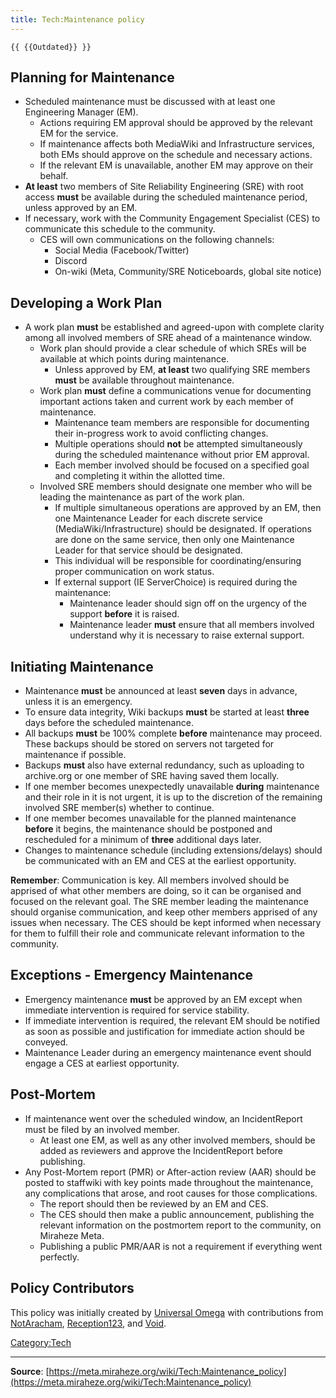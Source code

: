 ```yaml
---
title: Tech:Maintenance policy
---
```


`{{ {{Outdated}} }}`

## Planning for Maintenance 

* Scheduled maintenance must be discussed with at least one Engineering Manager (EM).
   * Actions requiring EM approval should be approved by the relevant EM for the service.
   * If maintenance affects both MediaWiki and Infrastructure services, both EMs should approve on the schedule and necessary actions.
   * If the relevant EM is unavailable, another EM may approve on their behalf.
* **At least** two members of Site Reliability Engineering (SRE) with root access **must** be available during the scheduled maintenance period, unless approved by an EM.
* If necessary, work with the Community Engagement Specialist (CES) to communicate this schedule to the community.
   * CES will own communications on the following channels:
      * Social Media (Facebook/Twitter)
      * Discord
      * On-wiki (Meta, Community/SRE Noticeboards, global site notice)

## Developing a Work Plan 

* A work plan **must** be established and agreed-upon with complete clarity among all involved members of SRE ahead of a maintenance window.
   * Work plan should provide a clear schedule of which SREs will be available at which points during maintenance.
      * Unless approved by EM, **at least** two qualifying SRE members **must** be available throughout maintenance.
   * Work plan **must** define a communications venue for documenting important actions taken and current work by each member of maintenance.
      * Maintenance team members are responsible for documenting their in-progress work to avoid conflicting changes.
      * Multiple operations should **not** be attempted simultaneously during the scheduled maintenance without prior EM approval.
      * Each member involved should be focused on a specified goal and completing it within the allotted time.
   * Involved SRE members should designate one member who will be leading the maintenance as part of the work plan.
      * If multiple simultaneous operations are approved by an EM, then one Maintenance Leader for each discrete service (MediaWiki/Infrastructure) should be designated. If operations are done on the same service, then only one Maintenance Leader for that service should be designated.
      * This individual will be responsible for coordinating/ensuring proper communication on work status.
      * If external support (IE ServerChoice) is required during the maintenance:
         * Maintenance leader should sign off on the urgency of the support **before** it is raised.
         * Maintenance leader **must** ensure that all members involved understand why it is necessary to raise external support.

## Initiating Maintenance 

* Maintenance **must** be announced at least **seven** days in advance, unless it is an emergency.
* To ensure data integrity, Wiki backups **must** be started at least **three** days before the scheduled maintenance.
* All backups **must** be 100% complete **before** maintenance may proceed. These backups should be stored on servers not targeted for maintenance if possible.
* Backups **must** also have external redundancy, such as uploading to archive.org or one member of SRE having saved them locally.
* If one member becomes unexpectedly unavailable **during** maintenance and their role in it is not urgent, it is up to the discretion of the remaining involved SRE member(s) whether to continue.
* If one member becomes unavailable for the planned maintenance **before** it begins, the maintenance should be postponed and rescheduled for a minimum of **three** additional days later.
* Changes to maintenance schedule (including extensions/delays) should be communicated with an EM and CES at the earliest opportunity.

**Remember**: Communication is key. All members involved should be apprised of what other members are doing, so it can be organised and focused on the relevant goal. The SRE member leading the maintenance should organise communication, and keep other members apprised of any issues when necessary. The CES should be kept informed when necessary for them to fulfill their role and communicate relevant information to the community.

## Exceptions - Emergency Maintenance 

* Emergency maintenance **must** be approved by an EM except when immediate intervention is required for service stability.
* If immediate intervention is required, the relevant EM should be notified as soon as possible and justification for immediate action should be conveyed.
* Maintenance Leader during an emergency maintenance event should engage a CES at earliest opportunity.

## Post-Mortem 

* If maintenance went over the scheduled window, an IncidentReport must be filed by an involved member.
   * At least one EM, as well as any other involved members, should be added as reviewers and approve the IncidentReport before publishing.
* Any Post-Mortem report (PMR) or After-action review (AAR) should be posted to staffwiki with key points made throughout the maintenance, any complications that arose, and root causes for those complications.
   * The report should then be reviewed by an EM and CES.
   * The CES should then make a public announcement, publishing the relevant information on the postmortem report to the community, on Miraheze Meta.
   * Publishing a public PMR/AAR is not a requirement if everything went perfectly.

## Policy Contributors 

This policy was initially created by [Universal Omega](https://meta.miraheze.org/wiki/User:Universal_Omega) with contributions from [NotAracham](https://meta.miraheze.org/wiki/User:NotAracham), [Reception123](https://meta.miraheze.org/wiki/User:Reception123), and [Void](https://meta.miraheze.org/wiki/User:Void).

[Category:Tech](https://meta.miraheze.org/wiki/Category:Tech)

----
**Source**: [https://meta.miraheze.org/wiki/Tech:Maintenance_policy](https://meta.miraheze.org/wiki/Tech:Maintenance_policy)